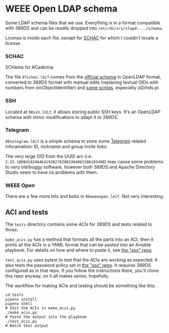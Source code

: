 # WEEE Open LDAP schema

Some LDAP schema files that we use. Everything is in a format compatible with 389DS and can be readily dropped into `/etc/dirsrv/slapd-.../schema`.

License is inside each file, except for [SCHAC](https://wiki.refeds.org/display/STAN/SCHAC+Releases) for which I couldn't locate a license.

### SCHAC

SCHema for ACademia.

The file `97schac.ldif` comes from the [official schema](https://wiki.refeds.org/display/STAN/SCHAC+Releases) in OpenLDAP format, converted to 389DS format with manual edits (replacing textual OIDs with numbers from olcObjectIdentifier) and [some scripts](https://directory.fedoraproject.org/docs/389ds/howto/howto-openldapmigration.html), especially ol2rhds.pl.

### SSH

Located at `98ssh.ldif`, it allows storing public SSH keys. It's an OpenLDAP schema with minor modifications to adapt it to 389DS.

### Telegram

`98telegram.ldif` is a simple schema to store some [Telegram](https://telegram.org/) related inforamation: ID, nickname and group invite links.

The very large OID from the UUID arc (i.e. `2.25.100841824846419382782883384063386193490`) may cause some problems to very old/buggy software, however both 389DS and Apache Directory Studio seem to have no problems with them.

### WEEE Open

There are a few more bits and bobs in `98weeeopen.ldif`. Not very interesting.

## ACI and tests

The `tests` directory contains some ACIs for 389DS and tests related to those.

`make_acis.py` has a method that formats all the parts into an ACI, then it prints all the ACIs in a YAML format that can be
pasted into an Ansible playbook. For details on how and where to paste it, see
[the "sso" repo](https://github.com/WEEE-Open/sso).

`test_acis.py` uses pytest to test that the ACIs are working as expected. It also tests the password policy set in
[the "sso" repo](https://github.com/WEEE-Open/sso). It requires 389DS configured as in that repo. If you follow the
instructions there, you'll clone this repo anyway, so it all makes sense, hopefully.

The workflow for making ACIs and testing should be something like this:

```shell
cd tests
pipenv install
pipenv shell
# Edit the ACIs in make_acis.py
./make_acis.py
# Paste the output into the playbook
./test_acis.py
# Watch test output
```
